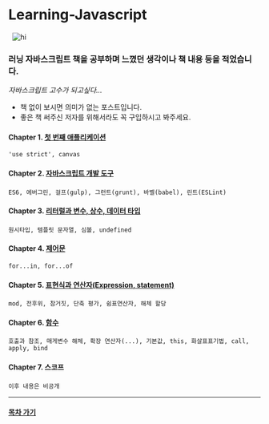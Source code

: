   **Learning-Javascript**
   ================================
      ![hi](http://postfiles10.naver.net/MjAxODAzMDJfMjAx/MDAxNTE5OTIyOTY3MjY1.NsNhsyhpb604f1A39znFCoPbdvVW8oWjXCcI-q-ugLYg.MVdKSDdCGIuGfDKOyTStUw8T8e2fuLTR5RqQHu4SVbMg.JPEG.1ilsang/image_1186469521519922950272.jpg?type=w966)
### 러닝 자바스크립트 책을 공부하며 느꼈던 생각이나 책 내용 등을 적었습니다.
  *자바스크립트 고수가 되고싶다...*

* 책 없이 보시면 의미가 없는 포스트입니다.
* 좋은 책 써주신 저자를 위해서라도 꼭 구입하시고 봐주세요.

#### Chapter 1. [첫 번째 애플리케이션](http://1ilsang.blog.me/221219717134)
```
'use strict', canvas
```
#### Chapter 2. [자바스크립트 개발 도구](http://1ilsang.blog.me/221219793471)
```
ES6, 에버그린, 걸프(gulp), 그런트(grunt), 바벨(babel), 린트(ESLint)
```
#### Chapter 3. [리터럴과 변수, 상수, 데이터 타입](http://1ilsang.blog.me/221220388734)
```
원시타입, 템플릿 문자열, 심볼, undefined
```
#### Chapter 4. [제어문](http://1ilsang.blog.me/221220420865)
```
for...in, for...of
```
#### Chapter 5. [표현식과 연산자(Expression, statement)](http://1ilsang.blog.me/221221570279)
```
mod, 전후위, 참거짓, 단축 평가, 쉼표연산자, 해체 할당
```
#### Chapter 6. [함수](http://1ilsang.blog.me/221223011094)
```
호출과 참조, 매게변수 해체, 확장 연산자(...), 기본값, this, 화살표표기법, call, apply, bind
```
#### Chapter 7. 스코프
```
이후 내용은 비공개
```

- - -
#### [목차 가기](./../../../Study/)
